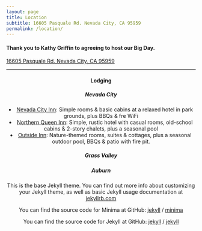 ```yaml
---
layout: page
title: Location
subtitle: 16605 Pasquale Rd. Nevada City, CA 95959
permalink: /location/
---
```


<h4>Thank you to Kathy Griffin to agreeing to host our <b>Big Day</b>.</h4>
<p><a href="https://www.google.com/maps/place/16605+Pasquale+Rd,+Nevada+City,+CA+95959/@39.26251,-120.9135687,17z/data=!3m1!4b1!4m5!3m4!1s0x809b77c4726816c5:0x2e969181be851be5!8m2!3d39.26251!4d-120.91138">16605 Pasquale Rd. Nevada City, CA 95959</a></p>
<hr />
<header>
 <h4>Lodging</h4>
    <h5>Nevada City</h5>
    <li><a href="https://nevadacityinn.net/">Nevada City Inn</a>: Simple rooms & basic cabins at a relaxed hotel in park grounds, plus BBQs & fre WiFi</li>
    <li><a href="https://northernqueeninn.com/">Northern Queen Inn</a>: Simple, rustic hotel with casual rooms, old-school cabins & 2-story chalets, plus a seasonal pool</li>
    <li><a href="https://outsideinn.com/">Outside Inn</a>: Nature-themed rooms, suites & cottages, plus a seasonal outdoor pool, BBQs & patio with fire pit.</li>
   
 <h5>Grass Valley</h5>
 
 
 <h5>Auburn</h5>



This is the base Jekyll theme. You can find out more info about customizing your Jekyll theme, as well as basic Jekyll usage documentation at [jekyllrb.com](https://jekyllrb.com/)

You can find the source code for Minima at GitHub:
[jekyll][jekyll-organization] /
[minima](https://github.com/jekyll/minima)

You can find the source code for Jekyll at GitHub:
[jekyll][jekyll-organization] /
[jekyll](https://github.com/jekyll/jekyll)


[jekyll-organization]: https://github.com/jekyll
